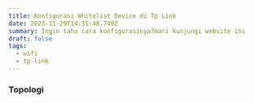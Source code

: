 ```yaml
---
title: Konfigurasi Whitelist Device di Tp Link
date: 2023-11-29T14:31:48.749Z
summary: Ingin tahu cara konfigurasinya?mari kunjungi website ini
draft: false
tags:
  - wifi
  - tp-link
---
```

### Topologi